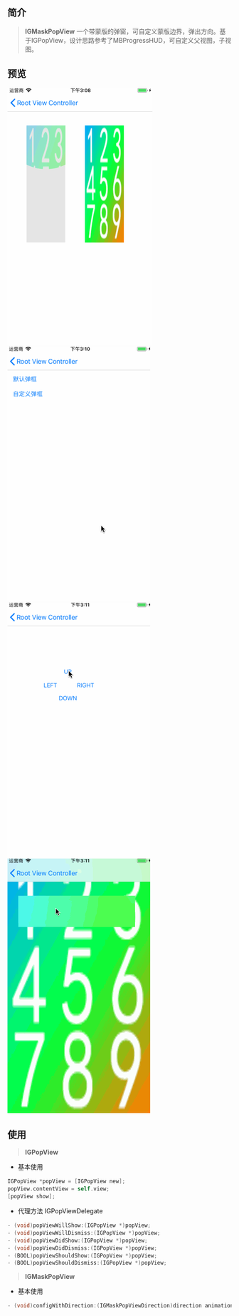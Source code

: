 ## 简介
> **IGMaskPopView** 一个带蒙版的弹窗，可自定义蒙版边界，弹出方向。基于IGPopView，设计思路参考了MBProgressHUD，可自定义父视图，子视图。

## 预览
![Mask动画](https://github.com/gongsunqingyang/IGMaskPopView/blob/master/Preview/Untitled.gif)
![Pop弹框](https://github.com/gongsunqingyang/IGMaskPopView/blob/master/Preview/Untitled1.gif)
![PopMask动画弹框](https://github.com/gongsunqingyang/IGMaskPopView/blob/master/Preview/Untitled2.gif)
![Example](https://github.com/gongsunqingyang/IGMaskPopView/blob/master/Preview/Untitled3.gif)

## 使用

> **IGPopView**

- 基本使用
```objective-c
IGPopView *popView = [IGPopView new];
popView.contentView = self.view;
[popView show];
```
- 代理方法 IGPopViewDelegate

```objective-c
- (void)popViewWillShow:(IGPopView *)popView;       
- (void)popViewWillDismiss:(IGPopView *)popView;
- (void)popViewDidShow:(IGPopView *)popView;
- (void)popViewDidDismiss:(IGPopView *)popView;
- (BOOL)popViewShouldShow:(IGPopView *)popView;
- (BOOL)popViewShouldDismiss:(IGPopView *)popView;
```

> **IGMaskPopView**

- 基本使用
```objective-c
- (void)configWithDirection:(IGMaskPopViewDirection)direction animationDuration:(CGFloat)animationDuration containerRect:(CGRect)containerRect;
```
